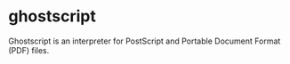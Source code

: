# ghostscript
Ghostscript is an interpreter for PostScript and Portable Document Format (PDF) files.
